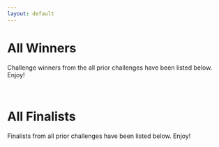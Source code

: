 ```yaml
---
layout: default
---
```


# All Winners
Challenge winners from the all prior challenges have been listed below. Enjoy!

<div id="random_winners"></div>
<br>

# All Finalists
Finalists from all prior challenges have been listed below. Enjoy!


<div id="random_finalists"></div>

